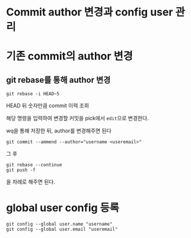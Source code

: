# Commit author 변경과 config user 관리

# 기존 commit의 author 변경

## git rebase를 통해 author 변경
```
git rebase -i HEAD~5
```
HEAD 뒤 숫자만큼 commit 이력 조회

해당 명령을 입력하여 변경할 커밋을 pick에서 `edit`으로 변경한다.

wq을 통해 저장한 뒤, author를 변경해주면 된다

```
git commit --ammend --author="username <useremail>"
```

그 후 
```
git rebase --continue
git push -f
```
을 차례로 해주면 된다.

# global user config 등록

```
git config --global user.name "username"
git config --global user.email "useremail"
```